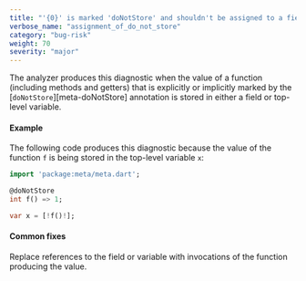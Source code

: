 ```yaml
---
title: "'{0}' is marked 'doNotStore' and shouldn't be assigned to a field or top-level variable."
verbose_name: "assignment_of_do_not_store"
category: "bug-risk"
weight: 70
severity: "major"
---
```

The analyzer produces this diagnostic when the value of a function
(including methods and getters) that is explicitly or implicitly marked by
the [`doNotStore`][meta-doNotStore] annotation is stored in either a field
or top-level variable.

#### Example

The following code produces this diagnostic because the value of the
function `f` is being stored in the top-level variable `x`:

```dart
import 'package:meta/meta.dart';

@doNotStore
int f() => 1;

var x = [!f()!];
```

#### Common fixes

Replace references to the field or variable with invocations of the
function producing the value.
